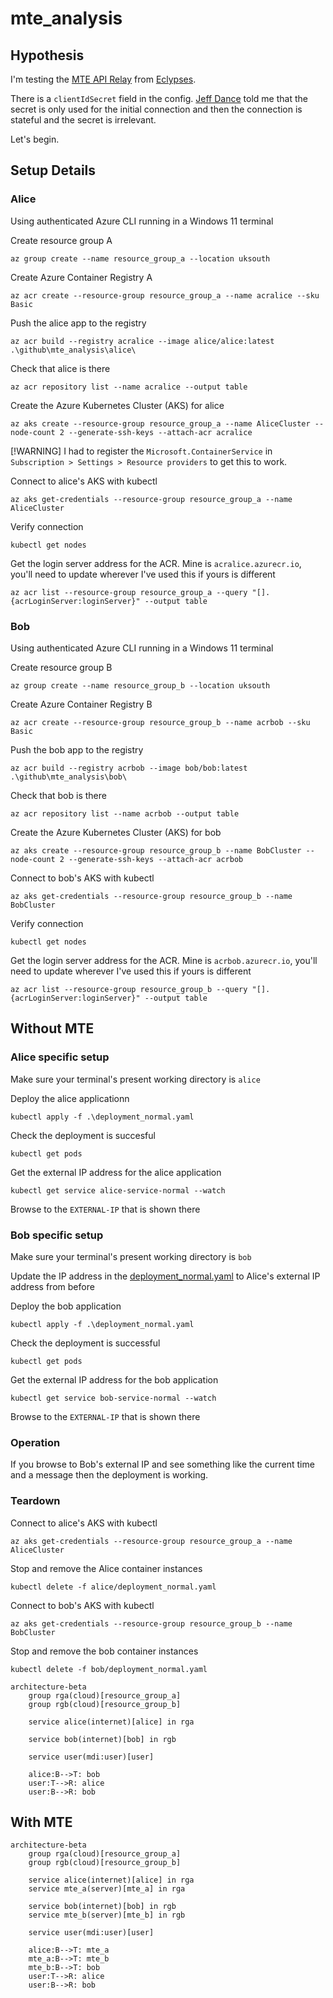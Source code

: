 # mte_analysis

## Hypothesis

I'm testing the [MTE API Relay](https://github.com/Eclypses/mte-relay-server) from [Eclypses](https://eclypses.com/).

There is a `clientIdSecret` field in the config. [Jeff Dance](https://www.linkedin.com/in/jefferson-dance-7b678126/) told me that the secret is only used for the initial connection and then the connection is stateful and the secret is irrelevant.

Let's begin.

## Setup Details

### Alice

Using authenticated Azure CLI running in a Windows 11 terminal

Create resource group A

```az group create --name resource_group_a --location uksouth```

Create Azure Container Registry A

```az acr create --resource-group resource_group_a --name acralice --sku Basic```

Push the alice app to the registry

```az acr build --registry acralice --image alice/alice:latest .\github\mte_analysis\alice\```

Check that alice is there

```az acr repository list --name acralice --output table```

Create the Azure Kubernetes Cluster (AKS) for alice

```az aks create --resource-group resource_group_a --name AliceCluster --node-count 2 --generate-ssh-keys --attach-acr acralice```

[!WARNING]
I had to register the `Microsoft.ContainerService` in `Subscription > Settings > Resource providers` to get this to work.

Connect to alice's AKS with kubectl

```az aks get-credentials --resource-group resource_group_a --name AliceCluster```

Verify connection

```kubectl get nodes```

Get the login server address for the ACR. Mine is `acralice.azurecr.io`, you'll need to update wherever I've used this if yours is different

```az acr list --resource-group resource_group_a --query "[].{acrLoginServer:loginServer}" --output table```

### Bob

Using authenticated Azure CLI running in a Windows 11 terminal

Create resource group B

```az group create --name resource_group_b --location uksouth```

Create Azure Container Registry B

```az acr create --resource-group resource_group_b --name acrbob --sku Basic```

Push the bob app to the registry

```az acr build --registry acrbob --image bob/bob:latest .\github\mte_analysis\bob\```

Check that bob is there

```az acr repository list --name acrbob --output table```

Create the Azure Kubernetes Cluster (AKS) for bob

```az aks create --resource-group resource_group_b --name BobCluster --node-count 2 --generate-ssh-keys --attach-acr acrbob```

Connect to bob's AKS with kubectl

```az aks get-credentials --resource-group resource_group_b --name BobCluster```

Verify connection

```kubectl get nodes```

Get the login server address for the ACR. Mine is `acrbob.azurecr.io`, you'll need to update wherever I've used this if yours is different

```az acr list --resource-group resource_group_b --query "[].{acrLoginServer:loginServer}" --output table```

## Without MTE

### Alice specific setup

Make sure your terminal's present working directory is `alice`

Deploy the alice applicationn

```kubectl apply -f .\deployment_normal.yaml```

Check the deployment is succesful

```kubectl get pods```

Get the external IP address for the alice application

```kubectl get service alice-service-normal --watch```

Browse to the `EXTERNAL-IP` that is shown there

### Bob specific setup

Make sure your terminal's present working directory is `bob`

Update the IP address in the [deployment_normal.yaml](bob/deployment_normal.yaml) to Alice's external IP address from before

Deploy the bob application

```kubectl apply -f .\deployment_normal.yaml```

Check the deployment is successful

```kubectl get pods```

Get the external IP address for the bob application

```kubectl get service bob-service-normal --watch```

Browse to the `EXTERNAL-IP` that is shown there

### Operation

If you browse to Bob's external IP and see something like the current time and a message then the deployment is working.

### Teardown

Connect to alice's AKS with kubectl

```az aks get-credentials --resource-group resource_group_a --name AliceCluster```

Stop and remove the Alice container instances

```kubectl delete -f alice/deployment_normal.yaml```

Connect to bob's AKS with kubectl

```az aks get-credentials --resource-group resource_group_b --name BobCluster```

Stop and remove the bob container instances

```kubectl delete -f bob/deployment_normal.yaml```

```mermaid
architecture-beta
    group rga(cloud)[resource_group_a]
    group rgb(cloud)[resource_group_b]

    service alice(internet)[alice] in rga

    service bob(internet)[bob] in rgb

    service user(mdi:user)[user]

    alice:B-->T: bob
    user:T-->R: alice
    user:B-->R: bob
```

## With MTE
```mermaid
architecture-beta
    group rga(cloud)[resource_group_a]
    group rgb(cloud)[resource_group_b]

    service alice(internet)[alice] in rga
    service mte_a(server)[mte_a] in rga

    service bob(internet)[bob] in rgb
    service mte_b(server)[mte_b] in rgb

    service user(mdi:user)[user]

    alice:B-->T: mte_a
    mte_a:B-->T: mte_b
    mte_b:B-->T: bob
    user:T-->R: alice
    user:B-->R: bob
```
